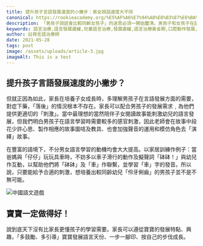 ```yaml
---
title: 提升孩子言語發展速度的小撇步：男女說話速度大不同
canonical: https://rookieacademy.org/%E5%AF%A6%E7%94%A8%E8%B3%87%E6%BA%90/my-third-article/
description: 「男孩子說話會比較同齡女孩子」的迷思必須一開始釐清。男孩子和女孩子在語言能力發展方面的表現有分別，由於男女腦部結構不同，男孩子在理解及執行大人指令時會比較女孩子沒多大機會活用左右邊的腦袋；女孩子在進行言語活動時會同時運用左右腦，言語方面會比男孩子活躍，表現較為成熟。
keywords: 語言治療,語言發展遲緩,兒童語言治療,發展遲緩,語言治療黃金期,口腔動作發展,溝通,語言治療師,0-7歲,學前兒,學前兒健康
author: 註冊言語治療師
date: 2021-05-28
tags: post
image: /assets/uploads/article-3.jpg
imageAlt: This is a test
---
```

## 提升孩子言語發展速度的小撇步？

但就正因為如此，家長在培養子女成長時，多理解男孩子在言語發展方面的需要，對症下藥，「落後」的情況根本不存在。家長可以配合男孩子的發展需求﹐為他們提供更適切的「刺激」。當中最理想的當然陪伴子女閱讀故事能刺激幼兒的語言發展，但我們明白男孩子在語言學習時需要較多的感官刺激，因此老師會在故事中段花少許心思、製作相應的故事圖咭及教具、也會加強聲音的運用和模仿角色去「演繹」故事。

在豐富的語境下，不分男女語言學習的動機均會大大提高。以家居訓練作例子：當爸媽與「仔仔」玩玩具車時，不妨多以車子滑行的動作及擬聲詞「砵砵！」與幼兒作互動，以幫助他們將「砵砵」及「車」作聯繫，並學習「車」字的發音。所以說，只要能給予合適的刺激，想培養出較同齡幼兒「伶牙俐齒」的男孩子並不是不無可能。

![中國語文遊戲](/assets/uploads/lange6.jpg "中國語文遊戲")

## 寶寶一定做得好！

說到底天下沒有比家長更懂孩子的學習需要。家長可以遵從寶寶的發展特點、興趣，「多鼓勵、多引導」寶寶發展語言天份、一步一腳印、按自己的步伐成長。